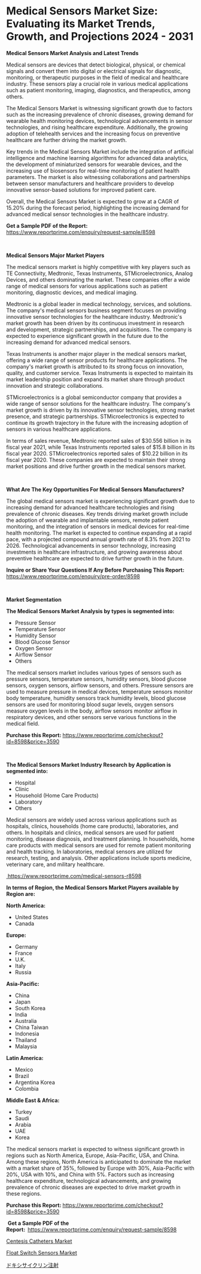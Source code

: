 <p><h1>Medical Sensors Market Size: Evaluating its Market Trends, Growth, and Projections 2024 - 2031</h1></p><p><strong>Medical Sensors Market Analysis and Latest Trends</strong></p>
<p><p>Medical sensors are devices that detect biological, physical, or chemical signals and convert them into digital or electrical signals for diagnostic, monitoring, or therapeutic purposes in the field of medical and healthcare industry. These sensors play a crucial role in various medical applications such as patient monitoring, imaging, diagnostics, and therapeutics, among others.</p><p>The Medical Sensors Market is witnessing significant growth due to factors such as the increasing prevalence of chronic diseases, growing demand for wearable health monitoring devices, technological advancements in sensor technologies, and rising healthcare expenditure. Additionally, the growing adoption of telehealth services and the increasing focus on preventive healthcare are further driving the market growth.</p><p>Key trends in the Medical Sensors Market include the integration of artificial intelligence and machine learning algorithms for advanced data analytics, the development of miniaturized sensors for wearable devices, and the increasing use of biosensors for real-time monitoring of patient health parameters. The market is also witnessing collaborations and partnerships between sensor manufacturers and healthcare providers to develop innovative sensor-based solutions for improved patient care.</p><p>Overall, the Medical Sensors Market is expected to grow at a CAGR of 15.20% during the forecast period, highlighting the increasing demand for advanced medical sensor technologies in the healthcare industry.</p></p>
<p><strong>Get a Sample PDF of the Report:&nbsp;</strong> <a href="https://www.reportprime.com/enquiry/request-sample/8598">https://www.reportprime.com/enquiry/request-sample/8598</a></p>
<p>&nbsp;</p>
<p><strong>Medical Sensors Major Market Players</strong></p>
<p><p>The medical sensors market is highly competitive with key players such as TE Connectivity, Medtronic, Texas Instruments, STMicroelectronics, Analog Devices, and others dominating the market. These companies offer a wide range of medical sensors for various applications such as patient monitoring, diagnostic devices, and medical imaging.</p><p>Medtronic is a global leader in medical technology, services, and solutions. The company's medical sensors business segment focuses on providing innovative sensor technologies for the healthcare industry. Medtronic's market growth has been driven by its continuous investment in research and development, strategic partnerships, and acquisitions. The company is expected to experience significant growth in the future due to the increasing demand for advanced medical sensors.</p><p>Texas Instruments is another major player in the medical sensors market, offering a wide range of sensor products for healthcare applications. The company's market growth is attributed to its strong focus on innovation, quality, and customer service. Texas Instruments is expected to maintain its market leadership position and expand its market share through product innovation and strategic collaborations.</p><p>STMicroelectronics is a global semiconductor company that provides a wide range of sensor solutions for the healthcare industry. The company's market growth is driven by its innovative sensor technologies, strong market presence, and strategic partnerships. STMicroelectronics is expected to continue its growth trajectory in the future with the increasing adoption of sensors in various healthcare applications.</p><p>In terms of sales revenue, Medtronic reported sales of $30.556 billion in its fiscal year 2021, while Texas Instruments reported sales of $15.8 billion in its fiscal year 2020. STMicroelectronics reported sales of $10.22 billion in its fiscal year 2020. These companies are expected to maintain their strong market positions and drive further growth in the medical sensors market.</p></p>
<p>&nbsp;</p>
<p><strong>What Are The Key Opportunities For Medical Sensors Manufacturers?</strong></p>
<p><p>The global medical sensors market is experiencing significant growth due to increasing demand for advanced healthcare technologies and rising prevalence of chronic diseases. Key trends driving market growth include the adoption of wearable and implantable sensors, remote patient monitoring, and the integration of sensors in medical devices for real-time health monitoring. The market is expected to continue expanding at a rapid pace, with a projected compound annual growth rate of 8.3% from 2021 to 2026. Technological advancements in sensor technology, increasing investments in healthcare infrastructure, and growing awareness about preventive healthcare are expected to drive further growth in the future.</p></p>
<p><strong>Inquire or Share Your Questions If Any Before Purchasing This Report:</strong> <a href="https://www.reportprime.com/enquiry/pre-order/8598">https://www.reportprime.com/enquiry/pre-order/8598</a></p>
<p>&nbsp;</p>
<p><strong>Market Segmentation</strong></p>
<p><strong>The Medical Sensors Market Analysis by types is segmented into:</strong></p>
<p><ul><li>Pressure Sensor</li><li>Temperature Sensor</li><li>Humidity Sensor</li><li>Blood Glucose Sensor</li><li>Oxygen Sensor</li><li>Airflow Sensor</li><li>Others</li></ul></p>
<p><p>The medical sensors market includes various types of sensors such as pressure sensors, temperature sensors, humidity sensors, blood glucose sensors, oxygen sensors, airflow sensors, and others. Pressure sensors are used to measure pressure in medical devices, temperature sensors monitor body temperature, humidity sensors track humidity levels, blood glucose sensors are used for monitoring blood sugar levels, oxygen sensors measure oxygen levels in the body, airflow sensors monitor airflow in respiratory devices, and other sensors serve various functions in the medical field.</p></p>
<p><strong>Purchase this Report:&nbsp;</strong><a href="https://www.reportprime.com/checkout?id=8598&price=3590">https://www.reportprime.com/checkout?id=8598&price=3590</a></p>
<p>&nbsp;</p>
<p><strong>The Medical Sensors Market Industry Research by Application is segmented into:</strong></p>
<p><ul><li>Hospital</li><li>Clinic</li><li>Household (Home Care Products)</li><li>Laboratory</li><li>Others</li></ul></p>
<p><p>Medical sensors are widely used across various applications such as hospitals, clinics, households (home care products), laboratories, and others. In hospitals and clinics, medical sensors are used for patient monitoring, disease diagnosis, and treatment planning. In households, home care products with medical sensors are used for remote patient monitoring and health tracking. In laboratories, medical sensors are utilized for research, testing, and analysis. Other applications include sports medicine, veterinary care, and military healthcare.</p></p>
<p><a href="https://www.reportprime.com/medical-sensors-r8598">&nbsp;https://www.reportprime.com/medical-sensors-r8598</a></p>
<p><strong>In terms of Region, the Medical Sensors Market Players available by Region are:</strong></p>
<p>
    <p> <strong> North America: </strong>
        <ul>
            <li>United States</li>
            <li>Canada</li>
        </ul>
        </p> 
    <p> <strong> Europe: </strong>
        <ul>
            <li>Germany</li>
            <li>France</li>
            <li>U.K.</li>
            <li>Italy</li>
            <li>Russia</li>
        </ul>
        </p> 
    <p> <strong> Asia-Pacific: </strong>
        <ul>
            <li>China</li>
            <li>Japan</li>
            <li>South Korea</li>
            <li>India</li>
            <li>Australia</li>
            <li>China Taiwan</li>
            <li>Indonesia</li>
            <li>Thailand</li>
            <li>Malaysia</li>
        </ul>
        </p> 
    <p> <strong> Latin America: </strong>
        <ul>
            <li>Mexico</li>
            <li>Brazil</li>
            <li>Argentina Korea</li>
            <li>Colombia</li>
        </ul>
        </p> 
    <p> <strong> Middle East & Africa: </strong>
        <ul>
            <li>Turkey</li>
            <li>Saudi</li>
            <li>Arabia</li>
            <li>UAE</li>
            <li>Korea</li>
        </ul>
    </p>
    </p>
<p><p>The medical sensors market is expected to witness significant growth in regions such as North America, Europe, Asia-Pacific, USA, and China. Among these regions, North America is anticipated to dominate the market with a market share of 35%, followed by Europe with 30%, Asia-Pacific with 20%, USA with 10%, and China with 5%. Factors such as increasing healthcare expenditure, technological advancements, and growing prevalence of chronic diseases are expected to drive market growth in these regions.</p></p>
<p><strong>Purchase this Report: </strong><a href="https://www.reportprime.com/checkout?id=8598&price=3590">https://www.reportprime.com/checkout?id=8598&price=3590</a></p>
<p>&nbsp;<strong>Get a Sample PDF of the Report:&nbsp;&nbsp;</strong><a href="https://www.reportprime.com/enquiry/request-sample/8598">https://www.reportprime.com/enquiry/request-sample/8598</a></p>
<p><strong></strong></p>
<p><p><a href="https://github.com/mancsybtousav/Market-Research-Report-List-2/blob/main/centesis-catheters-market.md">Centesis Catheters Market</a></p><p><a href="https://copper-carbon-84f.notion.site/Float-Switch-Sensors-Market-Analysis-and-Sze-Forecasted-for-period-from-2024-to-2031-13e39836a49c416e9c1ac678a1c74a32">Float Switch Sensors Market</a></p><p><a href="https://github.com/KaydenJohns1964/Market-Research-Report-List-1/blob/main/794395623023.md">ドキシサイクリン注射</a></p></p>